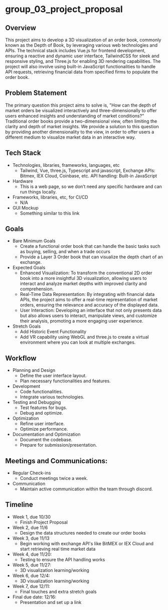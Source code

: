 # group_03_project_proposal 

## Overview

This project aims to develop a 3D visualization of an order book, commonly known as the Depth of Book, by leveraging various web technologies and APIs. The technical stack includes Vue.js for frontend development, ensuring a reactive and dynamic user interface, TailwindCSS for sleek and responsive styling, and Three.js for enabling 3D rendering capabilities. The project will also involve using built-in JavaScript functionalities to handle API requests, retrieving financial data from specified firms to populate the order book.

## Problem Statement

The primary question this project aims to solve is, "How can the depth of market orders be visualized interactively and three-dimensionally to offer users enhanced insights and understanding of market conditions?" Traditional order books provide a two-dimensional view, often limiting the clarity and depth of market insights. We provide a solution to this question by providing another dimensionality to the view, in order to offer users a different medium to visualize market data in an interactive way. 

## Tech Stack

* Technologies, libraries, frameworks, languages, etc
    + Tailwind, Vue, three.js, Typescript and javascript, Exchange APIs: Bitmex, IEX Cloud, Coinbase, etc. API handling: Built-in JavaScript 
* Hardware 
    + This is a web page, so we don’t need any specific hardware and can run things locally. 
* Frameworks, libraries, etc, for CI/CD
    + N/A
* GUI Mockup
    + Something similar to this link

## Goals
* Bare Minimum Goals
    + Create a functional order book that can handle the basic tasks such as buying, selling, and when a trade occurs 
    + Provide a Layer 3 Order book that can visualize the depth chart of an exchange. 
* Expected Goals
    + Enhanced Visualization: To transform the conventional 2D order book into a more insightful 3D visualization, allowing users to interact and analyze market depths with improved clarity and comprehension.
    + Real-Time Data Representation: By integrating with financial data APIs, the project aims to offer a real-time representation of market orders, ensuring the relevance and accuracy of the displayed data.
    + User Interaction: Developing an interface that not only presents data but also allows users to interact, manipulate views, and customize their analysis, promoting a more engaging user experience.
* Stretch Goals
    + Add Historic Event Functionality
    + Add VR capability using WebGL and three.js to create a virtual environment where you can look at multiple exchanges.

## Workflow
* Planning and Design
    + Define the user interface layout.
    + Plan necessary functionalities and features.
* Development
    + Code functionalities.
    + Integrate various technologies.
* Testing and Debugging
    + Test features for bugs.
    + Debug and optimize.
* Optimization
    + Refine user interface.
    + Optimize performance.
* Documentation  and Optimization
    + Document the codebase.
    + Prepare for submission/presentation.

## Meetings and Communications: 
* Regular Check-ins
    + Conduct meetings twice a week.
* Communication
    + Maintain active communication within the team through discord. 

## Timeline 
* Week 1, due 10/30
    + Finish Project Proposal
* Week 2, due 11/6
    + Design the data structures needed to create our order books
* Week 3, due 11/13
    + Begin working with exchange API's like BitMEX or IEX Cloud and start retrieving real time market data
* Week 4, due 11/20: 
    + Testing to ensure the API handling works
* Week 5, due 11/27: 
    + 3D visualization learning/working
* Week 6, due 12/4: 
    + 3D visualization learning/working
* Week 7, due 12/11: 
    + Final touches and extra stretch goals
* Final due date: 12/16: 
    + Presentation and set up a link 

